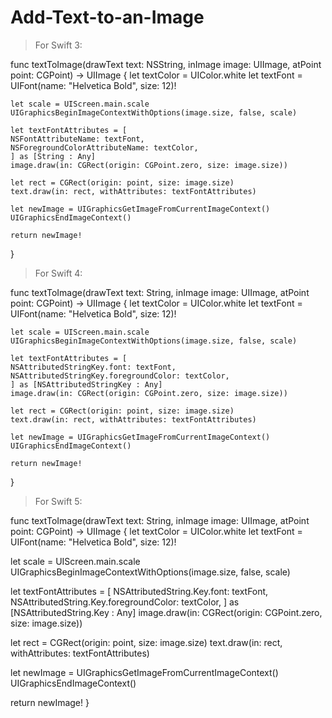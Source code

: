 # Add-Text-to-an-Image

> For Swift 3:

func textToImage(drawText text: NSString, inImage image: UIImage, atPoint point: CGPoint) -> UIImage {
    let textColor = UIColor.white
    let textFont = UIFont(name: "Helvetica Bold", size: 12)!

    let scale = UIScreen.main.scale
    UIGraphicsBeginImageContextWithOptions(image.size, false, scale)

    let textFontAttributes = [
    NSFontAttributeName: textFont,
    NSForegroundColorAttributeName: textColor,
    ] as [String : Any]
    image.draw(in: CGRect(origin: CGPoint.zero, size: image.size))

    let rect = CGRect(origin: point, size: image.size)
    text.draw(in: rect, withAttributes: textFontAttributes)

    let newImage = UIGraphicsGetImageFromCurrentImageContext()
    UIGraphicsEndImageContext()

    return newImage!
}

> For Swift 4:

func textToImage(drawText text: String, inImage image: UIImage, atPoint point: CGPoint) -> UIImage {
    let textColor = UIColor.white
    let textFont = UIFont(name: "Helvetica Bold", size: 12)!

    let scale = UIScreen.main.scale
    UIGraphicsBeginImageContextWithOptions(image.size, false, scale)

    let textFontAttributes = [
    NSAttributedStringKey.font: textFont,
    NSAttributedStringKey.foregroundColor: textColor,
    ] as [NSAttributedStringKey : Any]
    image.draw(in: CGRect(origin: CGPoint.zero, size: image.size))

    let rect = CGRect(origin: point, size: image.size)
    text.draw(in: rect, withAttributes: textFontAttributes)

    let newImage = UIGraphicsGetImageFromCurrentImageContext()
    UIGraphicsEndImageContext()

    return newImage!
}

> For Swift 5:

func textToImage(drawText text: String, inImage image: UIImage, atPoint point: CGPoint) -> UIImage {
let textColor = UIColor.white
let textFont = UIFont(name: "Helvetica Bold", size: 12)!

let scale = UIScreen.main.scale
UIGraphicsBeginImageContextWithOptions(image.size, false, scale)

let textFontAttributes = [
NSAttributedString.Key.font: textFont,
NSAttributedString.Key.foregroundColor: textColor,
] as [NSAttributedString.Key : Any]
image.draw(in: CGRect(origin: CGPoint.zero, size: image.size))

let rect = CGRect(origin: point, size: image.size)
text.draw(in: rect, withAttributes: textFontAttributes)

let newImage = UIGraphicsGetImageFromCurrentImageContext()
UIGraphicsEndImageContext()

return newImage!
}
